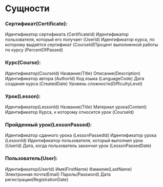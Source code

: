 # Сущности

### Сертификат(Certificate):

Идентификатор сертификата (CertificateId)
Идентификатор пользователя, который его получает (UserId)
Идентификатор курса, по которому выдаётся сертификат (CourseId)Процент выполненной работы по курсу (PercentOfPassed) 

### Курс(Course): 

Идентификатор(CourseId)
Название(Title)
Описание(Description)
Идентификатор автора (AuthorId)
Код языка (LanguageCode)
Дата создания курса (CreatedDate)
Уровень сложности(DifficultyLevel)

### Урок(Lesson): 

Идентификатор(LessonId)
Название(Title)
Материал урока(Content)
Идентификатор Курса, к которому относится урок (CourseId)

### Пройденный урок(LessonPassed):

Идентификатор сданного урока (LessonPassedId)
Идентификатор урока (LessonId)
Идентификатор пользователя, который выполнил урок (UserId)
Дата, когда пользователь закончил урок (LessonPassedDate)

### Пользователь(User):

Идентификатор(UserId)
Имя(FirstName)
Фамилия(LastName)
Электронная почта(Email)
Пароль(Password)
Дата регистрации(RegistrationDate)
